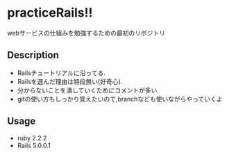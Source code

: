# practiceRails!!

webサービスの仕組みを勉強するための最初のリポジトリ

## Description
- Railsチュートリアルに沿ってる.
- Railsを選んだ理由は特段無い(好奇心).
- 分からないことを潰していくためにコメントが多い
- gitの使い方もしっかり覚えたいので,branchなども使いながらやっていくよ

## Usage
- ruby 2.2.2
- Rails 5.0.0.1
